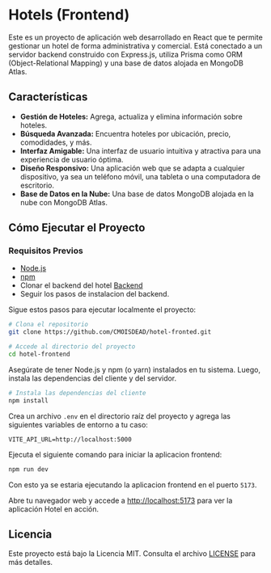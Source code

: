 # Hotels (Frontend)

Este es un proyecto de aplicación web desarrollado en React que te permite gestionar un hotel de forma administrativa y comercial. Está conectado a un servidor backend construido con Express.js, utiliza Prisma como ORM (Object-Relational Mapping) y una base de datos alojada en MongoDB Atlas.

## Características

- **Gestión de Hoteles:** Agrega, actualiza y elimina información sobre hoteles.
- **Búsqueda Avanzada:** Encuentra hoteles por ubicación, precio, comodidades, y más.
- **Interfaz Amigable:** Una interfaz de usuario intuitiva y atractiva para una experiencia de usuario óptima.
- **Diseño Responsivo:** Una aplicación web que se adapta a cualquier dispositivo, ya sea un teléfono móvil, una tableta o una computadora de escritorio.
- **Base de Datos en la Nube:** Una base de datos MongoDB alojada en la nube con MongoDB Atlas.

## Cómo Ejecutar el Proyecto

### Requisitos Previos

- [Node.js](https://nodejs.org/en/)
- [npm](https://www.npmjs.com/)
- Clonar el backend del hotel [Backend](https://github.com/CMOISDEAD/hotel-backend)
- Seguir los pasos de instalacion del backend.

Sigue estos pasos para ejecutar localmente el proyecto:

```bash
# Clona el repositorio
git clone https://github.com/CMOISDEAD/hotel-fronted.git

# Accede al directorio del proyecto
cd hotel-frontend
```

Asegúrate de tener Node.js y npm (o yarn) instalados en tu sistema. Luego, instala las dependencias del cliente y del servidor.

```bash
# Instala las dependencias del cliente
npm install
```

Crea un archivo `.env` en el directorio raíz del proyecto y agrega las siguientes variables de entorno a tu caso:

```env
VITE_API_URL=http://localhost:5000
```

Ejecuta el siguiente comando para iniciar la aplicacion frontend:

```bash
npm run dev
```

Con esto ya se estaria ejecutando la aplicacion frontend en el puerto `5173`.

Abre tu navegador web y accede a [http://localhost:5173](http://localhost:5171) para ver la aplicación Hotel en acción.

## Licencia

Este proyecto está bajo la Licencia MIT. Consulta el archivo [LICENSE](LICENSE) para más detalles.
